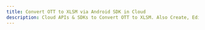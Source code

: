 ---title: Convert OTT to XLSM via Android SDK in Clouddescription: Cloud APIs & SDKs to Convert OTT to XLSM. Also Create, Edit & Render Microsoft Word & OpenOffice documents in the Cloud.---